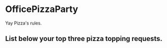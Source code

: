 # OfficePizzaParty
Yay Pizza's rules.

List below your top three pizza topping requests.
--------------------------------------------------
